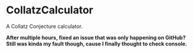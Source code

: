 # CollatzCalculator
A Collatz Conjecture calculator.

__After multiple hours, fixed an issue that was only happening on GitHub? Still was kinda my fault though, cause I finally thought to check console.__
